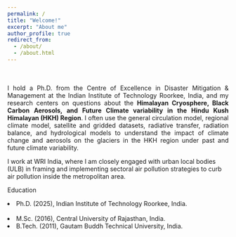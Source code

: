 ```yaml
---
permalink: /
title: "Welcome!"
excerpt: "About me"
author_profile: true
redirect_from: 
  - /about/
  - /about.html
---
```

<br> 
<br> 
<div style="text-align: justify;">I hold a Ph.D. from the Centre of Excellence in Disaster Mitigation & Management at the Indian Institute of Technology Roorkee, India, and my research centers on questions about the <b>Himalayan Cryosphere, Black Carbon Aerosols, and Future Climate variability in the Hindu Kush Himalayan (HKH) Region</b>. I often use the general circulation model, regional climate model, satellite and gridded datasets, radiative transfer, radiation balance, and hydrological models to understand the impact of climate change and aerosols on the glaciers in the HKH region under past and future climate variability.</div>

I work at WRI India, where I am closely engaged with urban local bodies (ULB) in framing and implementing sectoral air pollution strategies to curb air pollution inside the metropolitan area.

​Education
<li>Ph.D. (2025), Indian Institute of Technology Roorkee, India.</li>​
<li>M.Sc. (2016), Central University of Rajasthan, India.</li>
<li>B.Tech. (2011), Gautam Buddh Technical University, India.</li>
